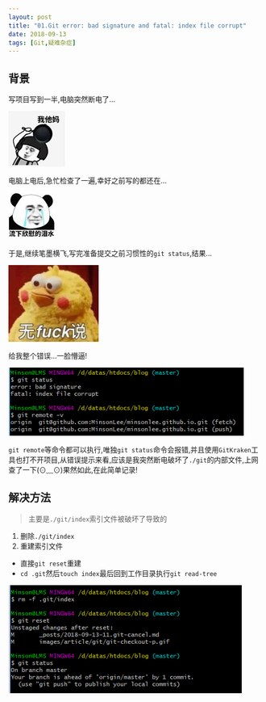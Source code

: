 ```yaml
---
layout: post
title: "01.Git error: bad signature and fatal: index file corrupt"
date: 2018-09-13
tags: [Git,疑难杂症]
---
```

## 背景
写项目写到一半,电脑突然断电了...

![what the fuck?](/images/article/git/what-the-fuck.png)

电脑上电后,急忙检查了一遍,幸好之前写的都还在...

![留下欣慰的泪水](/images/article/git/happy.png)

于是,继续笔墨横飞,写完准备提交之前习惯性的`git status`,结果...

![no fuck saying](/images/article/git/no-fuck-saying.png)

给我整个错误...一脸懵逼!

![error bad signature](/images/article/git/bad-signature-index-corrupt.png)

`git remote`等命令都可以执行,唯独`git status`命令会报错,并且使用`GitKraken`工具也打不开项目,从错误提示来看,应该是我突然断电破坏了`./git`的内部文件,上网查了一下(⊙﹏⊙)果然如此,在此简单记录!

## 解决方法
> 主要是`./git/index`索引文件被破坏了导致的

1. 删除`./git/index`
2. 重建索引文件
- 直接`git reset`重建
- `cd .git`然后`touch index`最后回到工作目录执行`git read-tree`

![git reset](/images/article/git/git-reset-error-bad-signtrue.png)